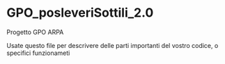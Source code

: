 # GPO_posleveriSottili_2.0
Progetto GPO ARPA

Usate questo file per descrivere delle parti importanti del vostro codice, o specifici funzionameti
